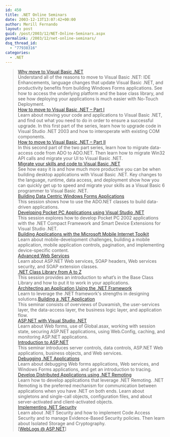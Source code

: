 ```yaml
---
id: 450
title: .NET Online Seminars
date: 2003-12-13T13:07:42+00:00
author: Merill Fernando
layout: post
guid: /post/2003/12/NET-Online-Seminars.aspx
permalink: /2003/12/net-online-seminars/
dsq_thread_id:
  - "77938316"
categories:
  - .NET
---
```

<body xmlns="http://www.w3.org/1999/xhtml">
    <div class="Section1">
        <blockquote style='margin-top:5.0pt;margin-bottom:5.0pt'> 
        <p class="MsoNormal">
            <a href="http://www.microsoft.com/seminar/shared/asp/view.asp?url=/seminar/en/20030829VB009/manifest.xml" title="http://www.microsoft.com/seminar/shared/asp/view.asp?url=/seminar/en/20030829VB009/manifest.xml">Why
            move to Visual Basic .NET</a>
            <br />
            Understand all of the reasons to move to Visual Basic .NET: IDE Enhancements, language
            changes that update Visual Basic .NET, and productivity benefits from building Windows
            Forms applications. See how to access the underlying platform and the base class library,
            and see how deploying your applications is much easier with No-Touch Deployment.<br />
            <a href="http://www.microsoft.com/seminar/shared/asp/view.asp?url=/seminar/en/20030829VB009/manifest.xml" title="http://www.microsoft.com/seminar/shared/asp/view.asp?url=/seminar/en/20030829VB009/manifest.xml">How
            to move to Visual Basic .NET &ndash; Part I</a>
            <br />
            Learn about moving your code and applications to Visual Basic .NET, and find out what
            you need to do in order to ensure a successful upgrade. In this first part of the
            series, learn how to upgrade code in Visual Studio .NET 2003 and how to interoperate
            with existing COM components.<br />
            <a href="http://www.microsoft.com/seminar/shared/asp/view.asp?url=/seminar/en/20030829VB009/manifest.xml" title="http://www.microsoft.com/seminar/shared/asp/view.asp?url=/seminar/en/20030829VB009/manifest.xml">How
            to move to Visual Basic .NET &ndash; Part II</a>
            <br />
            In this second part of the two part series, learn how to migrate data-access code
            from ADO to ADO.NET. Then learn how to migrate Win32 API calls and migrate your UI
            to Visual Basic .NET.<br />
            <a href="http://www.microsoft.com/seminar/shared/asp/view.asp?url=/seminar/en/20030829VB009/manifest.xml" title="http://www.microsoft.com/seminar/shared/asp/view.asp?url=/seminar/en/20030829VB009/manifest.xml">Migrate
            your skills and code to Visual Basic .NET</a>
            <br />
            See how easy it is and how much more productive you can be when building desktop applications
            with Visual Basic .NET. Key changes to the language, runtime, data access, and deployment
            show how you can quickly get up to speed and migrate your skills as a Visual Basic
            6 programmer to Visual Basic .NET.<br />
            <a href="http://www.microsoft.com/usa/webcasts/ondemand/1224.asp" title="http://www.microsoft.com/usa/webcasts/ondemand/1224.asp">Building
            Data Centric Windows Forms Applications</a>
            <br />
            This session shows how to use the ADO.NET classes to build data-driven applications.<br />
            <a href="http://www.microsoft.com/usa/webcasts/ondemand/1253.asp" title="http://www.microsoft.com/usa/webcasts/ondemand/1253.asp">Developing
            Pocket PC Applications using Visual Studio .NET</a>
            <br />
            This session explores how to develop Pocket PC 2002 applications with the .NET Compact
            Framework and Smart Device Extensions for Visual Studio .NET.<br />
            <a href="http://www.microsoft.com/seminar/shared/asp/view.asp?url=/seminar/en/20020108devt1-42/manifest.xml" title="http://www.microsoft.com/seminar/shared/asp/view.asp?url=/seminar/en/20020108devt1-42/manifest.xml">Building
            Applications with the Microsoft Mobile Internet Toolkit</a>
            <br />
            Learn about mobile-development challenges, building a mobile application, mobile application
            controls, pagination, and implementing device-specific content.<br />
            <a href="http://www.microsoft.com/seminar/shared/asp/view.asp?url=/seminar/en/20020108devt1-40/manifest.xml" title="http://www.microsoft.com/seminar/shared/asp/view.asp?url=/seminar/en/20020108devt1-40/manifest.xml">Advanced
            Web Services</a>
            <br />
            Learn about ASP.NET Web services, SOAP headers, Web services security, and SOAP extension
            classes.<br />
            <a href="http://www.microsoft.com/seminar/includes/seminar.asp?url=/Seminar/en/20020108devt1-39/manifest.xml" title="http://www.microsoft.com/seminar/includes/seminar.asp?url=/Seminar/en/20020108devt1-39/manifest.xml">.NET
            Class Library from A to Z</a>
            <br />
            This session provides an introduction to what&rsquo;s in the Base Class Library and
            how to put it to work in your applications.<br />
            <a href="http://www.microsoft.com/seminar/shared/asp/view.asp?url=/Seminar/en/20010710devt1-21/manifest.xml" title="http://www.microsoft.com/seminar/shared/asp/view.asp?url=/Seminar/en/20010710devt1-21/manifest.xml">Architecting
            an Application Using the .NET Framework</a>
            <br />
            Learn to leverage the .NET framework's strengths in designing solutions.<a href="http://www.microsoft.com/seminar/shared/asp/view.asp?url=/Seminar/en/20010710DEVT1-22/manifest.xml" title="http://www.microsoft.com/seminar/shared/asp/view.asp?url=/Seminar/en/20010710DEVT1-22/manifest.xml">Building
            a .NET Application</a>
            <br />
            This seminar consists of overviews of Duwamish, the user-services layer, the data-access
            layer, the business logic layer, and application flow.<br />
            <a href="http://www.microsoft.com/seminar/shared/asp/view.asp?url=/Seminar/en/20010710DEVT1-25/manifest.xml" title="http://www.microsoft.com/seminar/shared/asp/view.asp?url=/Seminar/en/20010710DEVT1-25/manifest.xml">ASP.NET
            with Visual Studio .NET</a>
            <br />
            Learn about Web forms, use of Global.asax, working with session state, securing ASP.NET
            applications, using Web.Config, caching, and monitoring ASP.NET applications.<br />
            <a href="http://www.microsoft.com/seminar/shared/asp/view.asp?url=/Seminar/en/20011009devt1-04/manifest.xml" title="http://www.microsoft.com/seminar/shared/asp/view.asp?url=/Seminar/en/20011009devt1-04/manifest.xml">Introduction
            to ASP.NET</a>
            <br />
            This seminar introduces server controls, data controls, ASP.NET Web applications,
            business objects, and Web services.<br />
            <a href="http://www.microsoft.com/seminar/shared/asp/view.asp?url=/Seminar/en/20011009devt1-34/manifest.xml" title="http://www.microsoft.com/seminar/shared/asp/view.asp?url=/Seminar/en/20011009devt1-34/manifest.xml">Debugging
            .NET Applications</a>
            <br />
            Learn about debugging Web forms applications, Web services, and Windows Forms applications,
            and get an introduction to tracing. <a href="http://www.microsoft.com/seminar/shared/asp/view.asp?url=/Seminar/en/20020531devt1-54/manifest.xml" title="http://www.microsoft.com/seminar/shared/asp/view.asp?url=/Seminar/en/20020531devt1-54/manifest.xml">Develop
            Distributed Applications using .NET Remoting</a>
            <br />
            Learn how to develop applications that leverage .NET Remoting. .NET Remoting is the
            preferred mechanism for communication between applications when you have .NET on both
            ends. Learn about singletons and single-call objects, configuration files, and about
            server-activated and client-activated objects.<br />
            <a href="http://www.microsoft.com/seminar/shared/asp/view.asp?url=/Seminar/en/20020531devt1-45/manifest.xml" title="http://www.microsoft.com/seminar/shared/asp/view.asp?url=/Seminar/en/20020531devt1-45/manifest.xml">Implementing
            .NET Security</a>
            <br />
            Learn about .NET Security and how to implement Code Access Security and to manage
            Evidence-Based Security policies. Then learn about Isolated Storage and Cryptography.<br />
            [<a href="http://weblogs.asp.net/frankarr/posts/43090.aspx">WebLogs @ ASP.NET</a>]
        </p>
        </blockquote>
    </div>
</body>